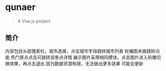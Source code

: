 # qunaer

> A Vue.js project

## 简介

内容包括头部搜索栏，城市选择，点击城市字母跳转城市列表
轮播图未做跳转功能
热门景点点击可跳转该景点详情
展示图片采用相同模块，点击图片进入轮播切换效果，再点击退出
因为数据资源有限，无法做出更多效果
可能会更新
